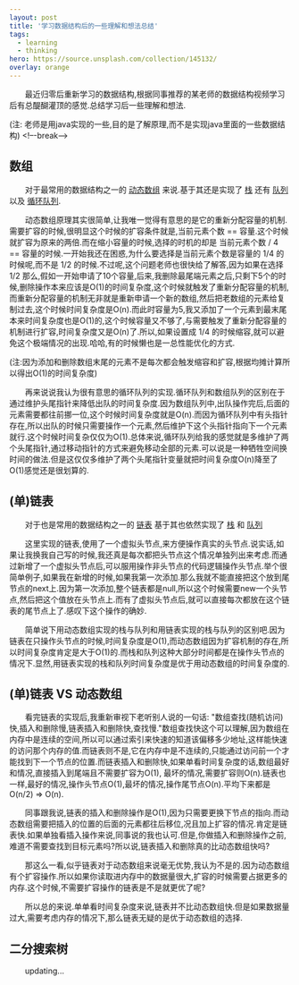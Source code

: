 ```yaml
---
layout: post
title: '学习数据结构后的一些理解和想法总结'
tags:
  - learning
  - thinking
hero: https://source.unsplash.com/collection/145132/
overlay: orange
---
```


&emsp;&emsp;最近归零后重新学习的数据结构,根据同事推荐的某老师的数据结构视频学习后有总醍醐灌顶的感觉.总结学习后一些理解和想法.

(注: 老师是用java实现的一些,目的是了解原理,而不是实现java里面的一些数据结构)
<!–-break-–>

## 数组
&emsp;&emsp;对于最常用的数据结构之一的
<a href="https://github.com/Ligengxin96/DataStructure/blob/master/src/Arrays/BasicArray.java" target="_blank">动态数组</a>
来说.基于其还是实现了
<a href="https://github.com/Ligengxin96/DataStructure/blob/master/src/Arrays/StackArray.java" target="_blank">栈</a>
还有
<a href="https://github.com/Ligengxin96/DataStructure/blob/master/src/Arrays/QueueArray.java" target="_blank">队列</a>
以及
<a href="https://github.com/Ligengxin96/DataStructure/blob/master/src/Arrays/LoopQueue.java" target="_blank">循环队列</a>.

&emsp;&emsp;动态数组原理其实很简单,让我唯一觉得有意思的是它的重新分配容量的机制.需要扩容的时候,很明显这个时候的扩容条件就是,当前元素个数 == 容量.这个时候就扩容为原来的两倍.而在缩小容量的时候,选择的时机的却是 当前元素个数 / 4 == 容量的时候.一开始我还在困惑,为什么要选择是当前元素个数是容量的 1/4 的时候呢,而不是 1/2 的时候.不过呢,这个问题老师也很快给了解答,因为如果在选择 1/2 那么,假如一开始申请了10个容量,后来,我删除最尾端元素之后,只剩下5个的时候,删除操作本来应该是O(1)的时间复杂度,这个时候就触发了重新分配容量的机制,而重新分配容量的机制无非就是重新申请一个新的数组,然后把老数组的元素给复制过去,这个时候时间复杂度是O(n).而此时容量为5,我又添加了一个元素到最末尾本来时间复杂度也是O(1)的,这个时候容量又不够了,与需要触发了重新分配容量的机制进行扩容,时间复杂度又是O(n)了.所以,如果设置成 1/4 的时候缩容,就可以避免这个极端情况的出现.哈哈,有的时候懒也是一总性能优化的方式.

(注:因为添加和删除数组末尾的元素不是每次都会触发缩容和扩容,根据均摊计算所以得出O(1)的时间复杂度)

&emsp;&emsp;再来说说我认为很有意思的循环队列的实现.循环队列和数组队列的区别在于通过维护头尾指针来降低出队的时间复杂度.因为数组队列中,出队操作完后,后面的元素需要都往前挪一位,这个时候时间复杂度就是O(n).而因为循环队列中有头指针存在,所以出队的时候只需要操作一个元素,然后维护下这个头指针指向下一个元素就行.这个时候时间复杂仅仅为O(1).总体来说,循环队列给我的感觉就是多维护了两个头尾指针,通过移动指针的方式来避免移动全部的元素.可以说是一种牺牲空间换时间的做法.但是这仅仅多维护了两个头尾指针变量就把时间复杂度O(n)降至了O(1)感觉还是很划算的.

## (单)链表
&emsp;&emsp;对于也是常用的数据结构之一的 
<a href="https://github.com/Ligengxin96/DataStructure/blob/master/src/LinkedList/BasicLinkedList.java" target="_blank">链表</a>
基于其也依然实现了
<a href="https://github.com/Ligengxin96/DataStructure/blob/master/src/LinkedList/StackLinkedList.java" target="_blank">栈</a>
和
<a href="https://github.com/Ligengxin96/DataStructure/blob/master/src/LinkedList/QueueLinkedList.java" target="_blank">队列</a>

&emsp;&emsp;这里实现的链表,使用了一个虚拟头节点,来方便操作真实的头节点.说实话,如果让我换我自己写的时候,我还真是每次都把头节点这个情况单独列出来考虑.而通过新增了一个虚拟头节点后,可以服用操作非头节点的代码逻辑操作头节点.举个很简单例子,如果我在新增的时候,如果我第一次添加.那么我就不能直接把这个放到尾节点的next上.因为第一次添加,整个链表都是null,所以这个时候需要new一个头节点,然后把这个值放在头节点上.而有了虚拟头节点后,就可以直接每次都放在这个链表的尾节点上了.感叹下这个操作的确妙.

&emsp;&emsp;简单说下用动态数组实现的栈与队列和用链表实现的栈与队列的区别吧.因为链表在只操作头节点的时候,时间复杂度是O(1),而动态数组因为扩容机制的存在,所以时间复杂度肯定是大于O(1)的.而栈和队列这种大部分时间都是在操作头节点的情况下.显然,用链表实现的栈和队列时间复杂度是优于用动态数组的时间复杂度的.

## (单)链表 VS 动态数组

&emsp;&emsp;看完链表的实现后,我重新审视下老听别人说的一句话: "数组查找(随机访问)快,插入和删除慢,链表插入和删除快,查找慢."数组查找快这个可以理解,因为数组在内存中是连续的空间,所以可以通过索引来快速的知道该偏移多少地址,这样能快速的访问那个内存的值.而链表则不是,它在内存中是不连续的,只能通过访问前一个才能找到下一个节点的位置.而链表插入和删除快,如果单看时间复杂度的话,数组最好和情况,直接插入到尾端且不需要扩容为O(1), 最坏的情况,需要扩容则O(n).链表也一样,最好的情况,操作头节点O(1),最坏的情况,操作尾节点O(n).平均下来都是O(n/2) => O(n).

&emsp;&emsp;同事跟我说,链表的插入和删除操作是O(1),因为只需要更换下节点的指向.而动态数组需要把插入的位置的后面的元素都往后移位,况且加上扩容的情况.肯定是链表快.如果单独看插入操作来说,同事说的我也认可.但是,你做插入和删除操作之前,难道不需要查找到目标元素吗?所以说,链表插入和删除真的比动态数组快吗?

&emsp;&emsp;那这么一看,似乎链表对于动态数组来说毫无优势,我认为不是的.因为动态数组有个扩容操作.所以如果你读取进内存中的数据量很大,扩容的时候需要占据更多的内存.这个时候,不需要扩容操作的链表是不是就更优了呢?

&emsp;&emsp;所以总的来说.单单看时间复杂度来说,链表并不比动态数组快.但是如果数据量过大,需要考虑内存的情况下,那么链表无疑的是优于动态数组的选择.

## 二分搜索树

&emsp;&emsp;updating...